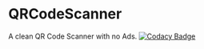 # QRCodeScanner

A clean QR Code Scanner with no Ads.
[![Codacy Badge](https://api.codacy.com/project/badge/Grade/a9413e7f344f45f39c01f5e715006855)](https://app.codacy.com/gh/FirephoenixX02/QRCodeScanner?utm_source=github.com&utm_medium=referral&utm_content=FirephoenixX02/QRCodeScanner&utm_campaign=Badge_Grade_Settings)
